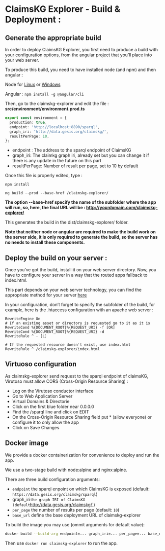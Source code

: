 # ClaimsKG Explorer - Build & Deployment :

## Generate the appropriate build

In order to deploy ClaimsKG Explorer, you first need to produce a build with your configuration options, from the angular project that you’ll place into your web server.

To produce this build, you need to have installed node (and npm) and then angular :

Node for [Linux](https://linuxize.com/post/how-to-install-node-js-on-ubuntu-18.04/) or [Windows](https://nodejs.org/en/)

Angular : <code>npm install -g @angular/cli</code>

Then, go to the claimskg-explorer and edit the file : **src/environment/environment.prod.ts**

~~~~typescript
export const environment = {
  production: true,
  endpoint: 'http://localhost:8890/sparql',
  graph_iri: 'http://data.gesis.org/claimskg/',
  resultPerPage: 10,
};
~~~~
- endpoint : The address to the sparql endpoint of ClaimsKG
- graph_iri: The claimkg graph iri, already set but you can change it if there is any update in the future on this part
- resultPerPage: Number of result per page, set to 10 by default

Once this file is properly edited, type :

<code>npm install</code>

<code>ng build --prod --base-href /claimskg-explorer/</code>

**The option --base-href specify the name of the subfolder where the app will run, so, here, the final URL will be : http://yourdomain.com/claimskg-explorer/**

This generates the build in the dist/claimskg-explorer/ folder.

**Note that neither node or angular are required to make the build work on the server side, it is only required to generate the build, so the server has no needs to install these components.**

## Deploy the build on your server :

Once you’ve got the build, install it on your web server directory.
Now, you have to configure your server in a way that the routed apps fallback to index.html.

This part depends on your web server technology, you can find the appropriate method for your server [here](https://angular.io/guide/deployment#fallback-configuration-examples)

In your configuration, don’t forget to specify the subfolder of the build, for example, here is the .htaccess configuration with an apache web server :

~~~~
RewriteEngine On  
# If an existing asset or directory is requested go to it as it is
RewriteCond %{DOCUMENT_ROOT}%{REQUEST_URI} -f [OR]  
RewriteCond %{DOCUMENT_ROOT}%{REQUEST_URI} -d  
RewriteRule ^ - [L]

# If the requested resource doesn't exist, use index.html
RewriteRule ^ /claimskg-explorer/index.html
~~~~

## Virtuoso configuration

As claimskg-explorer send request to the sparql endpoint of claimsKG, Virutoso must allow CORS (Cross-Origin Resource Sharing) :

- Log on the Virutoso conductor interface
- Go to Web Application Server
- Virtual Domains & Directorie
- Click on the first blue folder near 0.0.0.0
- Find the /sparql line and click on EDIT
- On the Cross-Origin Resource Sharing field put * (allow everyone) or configure it to only allow the app
- Click on Save Changes



## Docker image

We provide a docker containerization for convenience to deploy and run the app. 

We use a two-stage build with node:alpine and nginx:alpine. 

There are three build configuration arguments: 

- `endpoint` the sparql enpoint on which ClaimsKG is exposed (default: `https://data.gesis.org/claimskg/sparql`)
- graph_iri` the graph IRI of ClaimsKG (default `http://data.gesis.org/claimskg/`)
- `per_page` the number of results per page (default: `10`)
- `base_url` define the base deployment URL of claimskg-explorer

To build the image you may use (ommit arguments for default value): 

```bash
docker build --build-arg endpoint=... graph_iri=... per_page=... base_url= -t claimskg-explorer
```



Then use `docker run claimskg-explorer` to run the app. 

